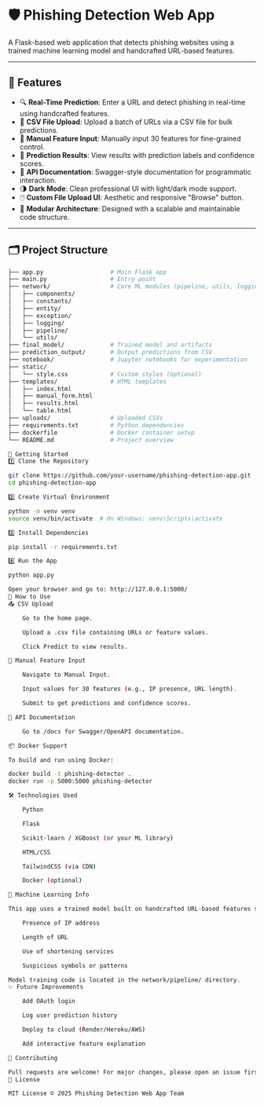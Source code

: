 # 🛡️ Phishing Detection Web App

A Flask-based web application that detects phishing websites using a trained machine learning model and handcrafted URL-based features.

---

## 📌 Features

- 🔍 **Real-Time Prediction**: Enter a URL and detect phishing in real-time using handcrafted features.
- 📄 **CSV File Upload**: Upload a batch of URLs via a CSV file for bulk predictions.
- 🧠 **Manual Feature Input**: Manually input 30 features for fine-grained control.
- 🧾 **Prediction Results**: View results with prediction labels and confidence scores.
- 📘 **API Documentation**: Swagger-style documentation for programmatic interaction.
- 🌗 **Dark Mode**: Clean professional UI with light/dark mode support.
- 🖱️ **Custom File Upload UI**: Aesthetic and responsive "Browse" button.
- 📁 **Modular Architecture**: Designed with a scalable and maintainable code structure.

---

## 🗂️ Project Structure

```bash
├── app.py                   # Main Flask app
├── main.py                  # Entry point
├── network/                 # Core ML modules (pipeline, utils, logging, etc.)
│   ├── components/
│   ├── constants/
│   ├── entity/
│   ├── exception/
│   ├── logging/
│   ├── pipeline/
│   └── utils/
├── final_model/             # Trained model and artifacts
├── prediction_output/       # Output predictions from CSV
├── notebook/                # Jupyter notebooks for experimentation
├── static/
│   └── style.css            # Custom styles (optional)
├── templates/               # HTML templates
│   ├── index.html
│   ├── manual_form.html
│   ├── results.html
│   └── table.html
├── uploads/                 # Uploaded CSVs
├── requirements.txt         # Python dependencies
├── dockerfile               # Docker container setup
└── README.md                # Project overview

🚀 Getting Started
1️⃣ Clone the Repository

git clone https://github.com/your-username/phishing-detection-app.git
cd phishing-detection-app

2️⃣ Create Virtual Environment

python -m venv venv
source venv/bin/activate  # On Windows: venv\Scripts\activate

3️⃣ Install Dependencies

pip install -r requirements.txt

4️⃣ Run the App

python app.py

Open your browser and go to: http://127.0.0.1:5000/
📂 How to Use
📤 CSV Upload

    Go to the home page.

    Upload a .csv file containing URLs or feature values.

    Click Predict to view results.

🧠 Manual Feature Input

    Navigate to Manual Input.

    Input values for 30 features (e.g., IP presence, URL length).

    Submit to get predictions and confidence scores.

📘 API Documentation

    Go to /docs for Swagger/OpenAPI documentation.

📦 Docker Support

To build and run using Docker:

docker build -t phishing-detector .
docker run -p 5000:5000 phishing-detector

🛠️ Technologies Used

    Python

    Flask

    Scikit-learn / XGBoost (or your ML library)

    HTML/CSS

    TailwindCSS (via CDN)

    Docker (optional)

🤖 Machine Learning Info

This app uses a trained model built on handcrafted URL-based features such as:

    Presence of IP address

    Length of URL

    Use of shortening services

    Suspicious symbols or patterns

Model training code is located in the network/pipeline/ directory.
✨ Future Improvements

    Add OAuth login

    Log user prediction history

    Deploy to cloud (Render/Heroku/AWS)

    Add interactive feature explanation

🤝 Contributing

Pull requests are welcome! For major changes, please open an issue first to discuss what you would like to change.
📜 License

MIT License © 2025 Phishing Detection Web App Team